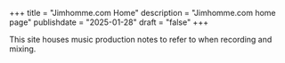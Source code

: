 +++
title = "Jimhomme.com Home"
description = "Jimhomme.com home page"
publishdate = "2025-01-28"
draft = "false"
+++

This site houses music production notes to refer to when recording and mixing. 
